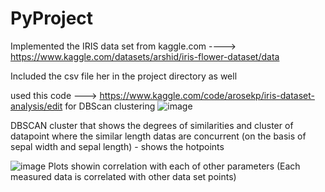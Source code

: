 # PyProject
Implemented the IRIS data set from kaggle.com ----> https://www.kaggle.com/datasets/arshid/iris-flower-dataset/data

Included the csv file her in the project directory as well

used this code ---> https://www.kaggle.com/code/arosekp/iris-dataset-analysis/edit for DBScan clustering
![image](https://github.com/padhs/PyProject/assets/68847066/a6273b6e-89da-44d3-a558-7bac34faa660)

DBSCAN cluster that shows the degrees of similarities and cluster of datapoint where the similar length datas are concurrent (on the basis of sepal width and sepal length) - shows the hotpoints

![image](https://github.com/padhs/PyProject/assets/68847066/2a10bbb6-6cc5-4f77-8130-b125ec97bb7d)
Plots showin correlation with each of other parameters (Each measured data is correlated with other data set points)
